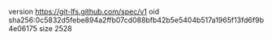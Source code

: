 version https://git-lfs.github.com/spec/v1
oid sha256:0c5832d5febe894a2ffb07cd088bfb42b5e5404b517a1965f13fd6f9b4e06175
size 2528
